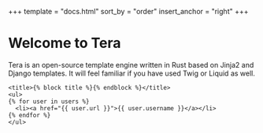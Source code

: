 +++
template = "docs.html"
sort_by = "order"
insert_anchor = "right"
+++

# Welcome to Tera

Tera is an open-source template engine written in Rust based on Jinja2 and Django templates. It will feel familiar if you have
used Twig or Liquid as well.


```jinja2
<title>{% block title %}{% endblock %}</title>
<ul>
{% for user in users %}
  <li><a href="{{ user.url }}">{{ user.username }}</a></li>
{% endfor %}
</ul>
```
